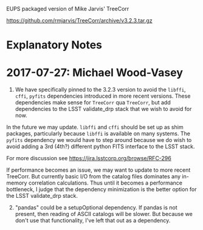 EUPS packaged version of Mike Jarvis' TreeCorr

https://github.com/rmjarvis/TreeCorr/archive/v3.2.3.tar.gz

# Explanatory Notes
# 2017-07-27: Michael Wood-Vasey
1. We have specifically pinned to the 3.2.3 version
to avoid the `libffi`, `cffi`, `pyfits` dependencies introduced in more recent versions.  These dependencies make sense for `TreeCorr` qua `TreeCorr`, but add dependencies to the LSST validate_drp stack that we wish to avoid for now.

In the future we may update.  `libffi` and `cffi` should be set up as shim packages, particularly because `libffi` is available on many systems.  The `pyfits` dependency we would have to step around because we do wish to avoid adding a 3rd (4th?) different python FITS interface to the LSST stack.

For more discussion see
https://jira.lsstcorp.org/browse/RFC-296

If performance becomes an issue, we may want to update to more recent TreeCorr.  But currently basic I/O from the catalog files dominates any in-memory correlation calculations.  Thus until it becomes a performance bottleneck, I judge that the dependency minimization is the better option for the LSST validate_drp stack.

2. "pandas" could be a setupOptional dependency.
If pandas is not present, then reading of ASCII catalogs will be slower.
But because we don't use that functionality, I've left that out as a dependency.
